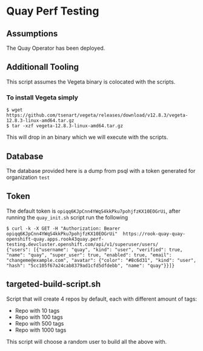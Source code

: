 # Quay Perf Testing
## Assumptions
The Quay Operator has been deployed.

## Additionall Tooling
This script assumes the Vegeta binary is colocated with the scripts.

### To install Vegeta simply

```
$ wget https://github.com/tsenart/vegeta/releases/download/v12.8.3/vegeta-12.8.3-linux-amd64.tar.gz
$ tar -xzf vegeta-12.8.3-linux-amd64.tar.gz
```

This will drop in an binary which we will execute with the scripts.

## Database
The database provided here is a dump from psql with a token generated for organization `test`

## Token
The default token is `opiqq6KJpCnn4YWqS4kkPku7pohjfzKX10EOGrUi`, after running the `quay_init.sh` script run the following

```
$ curl -k -X GET -H "Authorization: Bearer opiqq6KJpCnn4YWqS4kkPku7pohjfzKX10EOGrUi"  https://rook-quay-quay-openshift-quay.apps.rook43quay.perf-testing.devcluster.openshift.com/api/v1/superuser/users/
{"users": [{"username": "quay", "kind": "user", "verified": true, "name": "quay", "super_user": true, "enabled": true, "email": "changeme@example.com", "avatar": {"color": "#8c6d31", "kind": "user", "hash": "5cc105f67a24cab8379ad1cfd5dfdebb", "name": "quay"}}]}
```

## targeted-build-script.sh
Script that will create 4 repos by default, each with different amount of tags:

- Repo with 10 tags
- Repo with 100 tags
- Repo with 500 tags
- Repo with 1000 tags

This script will choose a random user to build all the above with.

